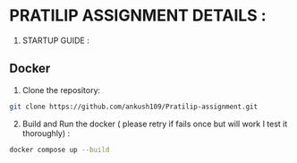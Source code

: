 # PRATILIP ASSIGNMENT DETAILS : 


1. STARTUP GUIDE :

## Docker 

1. Clone the repository:

```bash
git clone https://github.com/ankush109/Pratilip-assignment.git
```


2. Build and Run the docker ( please retry if fails once but will work I test it thoroughly) :

```bash
docker compose up --build 
```


